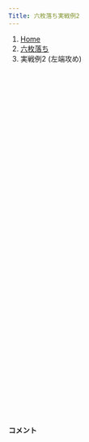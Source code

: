 ```yaml
---
Title: 六枚落ち実戦例2
---
```

<nav aria-label="breadcrumb">
  <ol class="breadcrumb mb-3">
    <li class="breadcrumb-item"><a href="/shogi-beginners/">Home</a></li>
    <li class="breadcrumb-item"><a href="/shogi-beginners/6mai/">六枚落ち</a></li>
    <li class="breadcrumb-item active" aria-current="page">実戦例2 (左端攻め)</li>
  </ol>
</nav>
<div class="row">
  <div class="col-lg-1"></div>
  <div class="col-sm" tabindex="-1">
    <script id="example-kif" type="kif">
手合割：六枚落ち
下手：下手
上手：上手
手数----指手---------消費時間--
*<ruby>左端<rt>ひだりはし</rt></ruby><ruby>攻<rt>せ</rt></ruby>めの<ruby>勝<rt>か</rt></ruby>ち<ruby>方<rt>かた</rt></ruby>をおぼえましょう。
*<div class="text-center"><img class="img-fluid pt-3 w-50" src="/shogi-beginners/img/cat15.png"></div>
   1 ３二金(41)
   2 ７六歩(77)
   3 ７二金(61)
   4 ６六角(88)
   5 ８二銀(71)
   6 ９六歩(97)
   7 ７四歩(73)
   8 ９五歩(96)
   9 ６四歩(63)
  10 ５六歩(57)
*<ruby>角<rt>かく</rt></ruby>の<ruby>利<rt>き</rt></ruby>きを９<ruby>筋<rt>すじ</rt></ruby>に<ruby>残<rt>のこ</rt></ruby>す<ruby>大事<rt>だいじ</rt></ruby>な<ruby>一手<rt>いって</rt></ruby>です。
  11 ７三金(72)
*☖<ruby>７三金<rt>ななさんきん</rt></ruby>と<ruby>強<rt>つよ</rt></ruby>く<ruby>受<rt>う</rt></ruby>ける<ruby>手<rt>て</rt></ruby>を<ruby>考<rt>かんが</rt></ruby>えてみましょう。<ruby>金<rt>きん</rt></ruby>の<ruby>力<rt>ちから</rt></ruby>で<ruby>押<rt>お</rt></ruby>さえ<ruby>込<rt>こ</rt></ruby>む<ruby>指<rt>さ</rt></ruby>し<ruby>方<rt>かた</rt></ruby>です。
  12 ９四歩(95)
  13 同　歩(93)
  14 同　香(99)
  15 ８四金(73)
  16 ９八飛(28)
  17 ９五歩打
*<ruby>問題<rt>もんだい</rt></ruby>: <ruby>次<rt>つぎ</rt></ruby>の<ruby>手<rt>て</rt></ruby>を<ruby>考<rt>かんが</rt></ruby>えてみましょう。
*<div><img class="img-fluid" src="/shogi-beginners/img/cat2.png"></div>
  18 ８四角(66)
*この<ruby>手<rt>て</rt></ruby>は<ruby>知<rt>し</rt></ruby>っていないと<ruby>難<rt>むずか</rt></ruby>しいかもしれません。☗<ruby>９二<rt>きゅうにー</rt></ruby><ruby>香成<rt>きょうなり</rt></ruby>は☖<ruby>７三銀<rt>ななさんぎん</rt></ruby>でその<ruby>後<rt>あと</rt></ruby>の<ruby>攻<rt>せ</rt></ruby>めがありません。
  19 同　歩(83)
  20 ９五飛(98)
*<ruby>角金交換<rt>かくきんこうかん</rt></ruby>でも<ruby>端<rt>はし</rt></ruby><ruby>攻<rt>せ</rt></ruby>めが<ruby>厳<rt>きび</rt></ruby>しく<ruby>優勢<rt>ゆうせい</rt></ruby>ですが、<ruby>角<rt>かく</rt></ruby>を<ruby>渡<rt>わた</rt></ruby>したのでするどく<ruby>攻<rt>せ</rt></ruby>めないといけません。ここからの<ruby>攻<rt>せ</rt></ruby>めをよくおぼえましょう。
  21 ４二玉(51)
  22 ９二香成(94)
  23 ７三銀(82)
  24 ９三飛成(95)
  25 ６二銀(73)
  26 ８二龍(93)
*<ruby>銀<rt>ぎん</rt></ruby><ruby>取<rt>と</rt></ruby>りを見せながら<ruby>攻<rt>せ</rt></ruby>めていきましょう。
  27 ５二玉(42)
*<ruby>問題<rt>もんだい</rt></ruby>: <ruby>次<rt>つぎ</rt></ruby>の<ruby>手<rt>て</rt></ruby>を<ruby>考<rt>かんが</rt></ruby>えてみましょう。
*<div><img class="img-fluid" src="/shogi-beginners/img/cat2.png"></div>
  28 ７五歩(76)
*と<ruby>金<rt>きん</rt></ruby>を<ruby>作<rt>つく</rt></ruby>りにいくのが<ruby>手堅<rt>てがた</rt></ruby>いです。ほかには☗<ruby>７三金打<rt>ななさんきんうち</rt></ruby>もいい<ruby>手<rt>て</rt></ruby>ですが、なるべく<ruby>駒<rt>こま</rt></ruby>を<ruby>使<rt>つか</rt></ruby>わずに<ruby>攻<rt>せ</rt></ruby>めたいです。
  29 ４二銀(31)
  30 ７四歩(75)
  31 ４四歩(43)
  32 ７三歩成(74)
  33 ５一銀(42)
  34 ６二と(73)
  35 同　銀(51)
*<ruby>問題<rt>もんだい</rt></ruby>: <ruby>次<rt>つぎ</rt></ruby>の<ruby>手<rt>て</rt></ruby>を<ruby>考<rt>かんが</rt></ruby>えてみましょう。
*<div><img class="img-fluid" src="/shogi-beginners/img/cat2.png"></div>
  36 ７四歩打
*ここでもと<ruby>金<rt>きん</rt></ruby>を<ruby>作<rt>つく</rt></ruby>りにいくのが<ruby>手堅<rt>てがた</rt></ruby>いです。<ruby>上手<rt>うわて</rt></ruby>は<ruby>受<rt>う</rt></ruby>けがありません。
  37 ７二歩打
  38 同　龍(82)
  39 ５四角打
  40 ８二龍(72)
  41 ８七角成(54)
  42 ７三歩成(74)
  43 ４三玉(52)
  44 ６二龍(82)
  45 ３四歩(33)
*<ruby>問題<rt>もんだい</rt></ruby>: <ruby>次<rt>つぎ</rt></ruby>の<ruby>手<rt>て</rt></ruby>を<ruby>考<rt>かんが</rt></ruby>えてみましょう。
*<div><img class="img-fluid" src="/shogi-beginners/img/cat2.png"></div>
  46 ６三と(73)
*<ruby>攻<rt>せ</rt></ruby>める<ruby>時<rt>とき</rt></ruby>はなるべくと<ruby>金<rt>きん</rt></ruby>を<ruby>活用<rt>かつよう</rt></ruby>しましょう。
  47 ３三玉(43)
  48 ７八銀(79)
  49 ７六馬(87)
  50 ５三龍(62)
  51 ４三馬(76)
  52 ５一龍(53)
*<ruby>龍<rt>りゅう</rt></ruby>と<ruby>馬<rt>うま</rt></ruby>の<ruby>交換<rt>こうかん</rt></ruby>は<ruby>損<rt>そん</rt></ruby>なので<ruby>逃<rt>に</rt></ruby>げておきます。
  53 ４二馬(43)
  54 ６二龍(51)
  55 ３一馬(42)
  56 ５三と(63)
  57 ３五歩(34)
*<ruby>問題<rt>もんだい</rt></ruby>: <ruby>次<rt>つぎ</rt></ruby>の<ruby>手<rt>て</rt></ruby>を<ruby>考<rt>かんが</rt></ruby>えてみましょう。
*<div><img class="img-fluid" src="/shogi-beginners/img/cat2.png"></div>
  58 ２五銀打
*<ruby>王<rt>おう</rt></ruby>の<ruby>逃<rt>に</rt></ruby>げ<ruby>道<rt>みち</rt></ruby>をふさぐように<ruby>指<rt>さ</rt></ruby>していくと<ruby>勝<rt>か</rt></ruby>ちやすいです。
  59 ２二玉(33)
  60 ４三と(53)
  61 ５七歩打
  62 ３三金打
  63 １一玉(22)
  64 ３二と(43)
  65 同　馬(31)
  66 同　龍(62)
  67 ９八歩打
  68 １二金打
  69 投了
*<a href="/shogi-beginners/6mai/example3/">
*<ruby>次<rt>つぎ</rt></ruby>の<ruby>棋譜<rt>きふ</rt></ruby>を<ruby>見<rt>み</rt></ruby>よう！
*<div class="text-center"><img class="img-fluid pt-3 w-50" src="/shogi-beginners/img/cat1.png"></div></a>
まで68手で下手の勝ち
    </script>
    <svg id="example" xmlns="http://www.w3.org/2000/svg" viewBox="0,0,400,540"></svg>
  </div>
  <div class="col-sm">
    <h4 class="pt-3">コメント</h4>
    <div id="comment"></div>
  </div>
  <div class="col-lg-1"></div>
</div>
